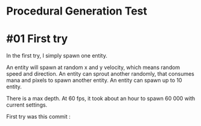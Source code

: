 # Procedural Generation Test

# #01 First try

In the first try, I simply spawn one entity.

An entity will spawn at random x and y velocity, which means random speed and direction.
An entity can sprout another randomly, that consumes mana and pixels to spawn another entity.
An entity can spawn up to 10 entity.

There is a max depth. At 60 fps, it took about an hour to spawn 60 000 with current settings.

First try was this commit :

